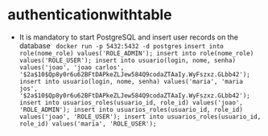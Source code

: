 # authenticationwithtable

- It is mandatory to start PostgreSQL and insert user records on the database
` docker run -p 5432:5432 -d postgres`
`insert into role(nome_role) values('ROLE_ADMIN');
insert into role(nome_role) values('ROLE_USER');
insert into usuario(login, nome, senha) values('joao', 'joao carlos', '$2a$10$Qp8y0r6u62BFtDAPkeZLJew584Q9codaZTAaIy.WyFszxz.GLbb42');
insert into usuario(login, nome, senha) values('maria', 'maria jos', '$2a$10$Qp8y0r6u62BFtDAPkeZLJew584Q9codaZTAaIy.WyFszxz.GLbb42');
insert into usuarios_roles(usuario_id, role_id) values('joao', 'ROLE_ADMIN');
insert into usuarios_roles(usuario_id, role_id) values('joao', 'ROLE_USER');
insert into usuarios_roles(usuario_id, role_id) values('maria', 'ROLE_USER');`